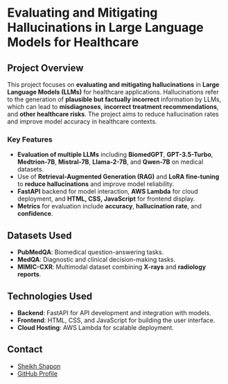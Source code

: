 # Evaluating and Mitigating Hallucinations in Large Language Models for Healthcare

## Project Overview
This project focuses on **evaluating and mitigating hallucinations** in **Large Language Models (LLMs)** for healthcare applications. Hallucinations refer to the generation of **plausible but factually incorrect** information by LLMs, which can lead to **misdiagnoses**, **incorrect treatment recommendations**, and **other healthcare risks**. The project aims to reduce hallucination rates and improve model accuracy in healthcare contexts.

### Key Features
- **Evaluation of multiple LLMs** including **BiomedGPT**, **GPT-3.5-Turbo**, **Medtrion-7B**, **Mistral-7B**, **Llama-2-7B**, and **Qwen-7B** on medical datasets.
- Use of **Retrieval-Augmented Generation (RAG)** and **LoRA fine-tuning** to **reduce hallucinations** and improve model reliability.
- **FastAPI** backend for model interaction, **AWS Lambda** for cloud deployment, and **HTML, CSS, JavaScript** for frontend display.
- **Metrics** for evaluation include **accuracy**, **hallucination rate**, and **confidence**.

## Datasets Used
- **PubMedQA**: Biomedical question-answering tasks.
- **MedQA**: Diagnostic and clinical decision-making tasks.
- **MIMIC-CXR**: Multimodal dataset combining **X-rays** and **radiology reports**.

## Technologies Used
- **Backend**: FastAPI for API development and integration with models.
- **Frontend**: HTML, CSS, and JavaScript for building the user interface.
- **Cloud Hosting**: AWS Lambda for scalable deployment.

## Contact
- [Sheikh Shapon](ssheikhorg@hotmail.com)
- [GitHub Profile](github.com/ssheikhorg)
